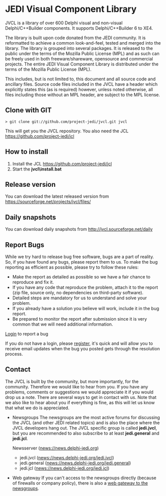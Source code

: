 JEDI Visual Component Library
=============================

JVCL is a library of over 600 Delphi visual and non-visual Delphi/C++Builder components.
It supports Delphi/C++Builder 6 to XE4.

The library is built upon code donated from the JEDI community. It is reformatted to achieve
a common look-and-feel, tested and merged into the library. The library is grouped into several
packages. It is released to the public under the terms of the Mozilla Public License (MPL)
and as such can be freely used in both freeware/shareware, opensource and commercial projects.
The entire JEDI Visual Component Library is distributed under the terms of the Mozilla Public
License (MPL).

This includes, but is not limited to, this document and all source code and ancillary files.
Source code files included in the JVCL have a header which explicitly states this (as is required)
however, unless noted otherwise, all files including those without an MPL header, are subject
to the MPL license.

Clone with GIT
--------------
```
> git clone git://github.com/project-jedi/jvcl.git jvcl
```

This will get you the JVCL repository. You also need the JCL <https://github.com/project-jedi/jcl>

How to install
--------------
1. Install the JCL <https://github.com/project-jedi/jcl>
2. Start the **jvcl\install.bat**

Release version
---------------
You can download the latest released version from <https://sourceforge.net/projects/jvcl/files/>

Daily snapshots
---------------
You can download daily snapshots from <http://jvcl.sourceforge.net/daily>

Report Bugs
-----------
While we try hard to release bug free software, bugs are a part of reality. So, if you have found any bugs,
please report them to us. To make the bug reporting as efficient as possible, please try to follow these rules:

- Make the report as detailed as possible so we have a fair chance to reproduce and fix it.
- If you have any code that reproduce the problem, attach it to the report (zip file, source only, no dependencies on third-party software).
- Detailed steps are mandatory for us to understand and solve your problem. 
- If you already have a solution you believe will work, include it in the bug report.
- Be prepared to monitor the report after submission since it is very common that we will need additional information.

[Login](http://issuetracker.delphi-jedi.org/my_view_page.php) to report a bug

If you do not have a login, please [register](http://issuetracker.delphi-jedi.org/signup_page.php), it's quick and will allow you
to receive email updates when the bug you posted gets through the resolution process.

Contact
-------
The JVCL is built by the community, but more importantly, for the community. Therefore we would like to hear from you. If you have
any problems, comments or suggestions we would appreciate it if you would drop us a note. There are several ways to get in contact with us.
Note that we also like to hear about you if everything is fine, as this will let us know that what we do is appreciated.

- Newsgroups
  The newsgroups are the most active forums for discussing the JVCL (and other JEDI related topics) and is also the place where the
  JVCL developers hang out. The JVCL specific group is called **jedi.jvcl**, but you are recommended to also subscribe to at least
  **jedi.general** and **jedi.jcl**.

  Newsserver (<news://news.delphi-jedi.org>)
    - jedi.jvcl (<news://news.delphi-jedi.org/jedi.jvcl>)
    - jedi.general (<news://news.delphi-jedi.org/jedi.general>)
    - jedi.jcl (<news://news.delphi-jedi.org/jedi.jcl>)

- Web gateway
  If you can't access to the newsgroups directly (because of firewalls or company policy), there is also a [web gateway to the newsgroups](http://newsportal.delphi-jedi.org/).
